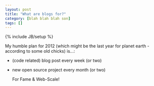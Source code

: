 ```yaml
---
layout: post
title: "What are blogs for?"
category: [blah blah blah son]
tags: []
---
```

{% include JB/setup %}

My humble plan for 2012 (which might be the last year for planet earth - according to some old chicks) is...:
- (code related) blog post every week (or two)
- new open source project every month (or two)


	For Fame & Web-Scale!
